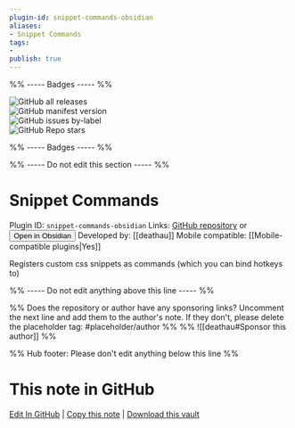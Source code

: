 ```yaml
---
plugin-id: snippet-commands-obsidian
aliases:
- Snippet Commands
tags: 
- 
publish: true
---
```


%% ----- Badges ----- %%

![GitHub all releases](https://img.shields.io/github/downloads/deathau/snippet-commands-obsidian/total?color=573E7A&logo=github&style=for-the-badge)   
![GitHub manifest version](https://img.shields.io/github/manifest-json/v/deathau/snippet-commands-obsidian?color=573E7A&logo=github&style=for-the-badge)   
![GitHub issues by-label](https://img.shields.io/github/issues/deathau/snippet-commands-obsidian/help%20wanted?color=573E7A&logo=github&style=for-the-badge)   
![GitHub Repo stars](https://img.shields.io/github/stars/deathau/snippet-commands-obsidian?color=573E7A&logo=github&style=for-the-badge)

%% ----- Badges ----- %%

%% ----- Do not edit this section ----- %%

# Snippet Commands

Plugin ID: `snippet-commands-obsidian`
Links: [GitHub repository](https://github.com/deathau/snippet-commands-obsidian) or [<button id=HH>Open in Obsidian</button>](obsidian://goto-plugin?id=snippet-commands-obsidian)
Developed by: [[deathau]]
Mobile compatible: [[Mobile-compatible plugins|Yes]]

Registers custom css snippets as commands (which you can bind hotkeys to)

%% ----- Do not edit anything above this line ----- %% 

%% Does the repository or author have any sponsoring links? Uncomment the next line and add them to the author's note. If they don't, please delete the placeholder tag: #placeholder/author %%
%% ![[deathau#Sponsor this author]] %%

%% Hub footer: Please don't edit anything below this line %%

# This note in GitHub

<span class="git-footer">[Edit In GitHub](https://github.dev/obsidian-community/obsidian-hub/blob/main/02%20-%20Community%20Expansions/02.05%20All%20Community%20Expansions/Plugins/snippet-commands-obsidian.md "git-hub-edit-note") | [Copy this note](https://raw.githubusercontent.com/obsidian-community/obsidian-hub/main/02%20-%20Community%20Expansions/02.05%20All%20Community%20Expansions/Plugins/snippet-commands-obsidian.md "git-hub-copy-note") | [Download this vault](https://github.com/obsidian-community/obsidian-hub/archive/refs/heads/main.zip "git-hub-download-vault") </span>